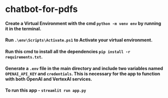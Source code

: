 # chatbot-for-pdfs

#### Create a Virtual Environment with the cmd `python -m venv env` by running it in the terminal.
#### Run `.\env\Scripts\Activate.ps1` to Activate your virtual environment.
#### Run this cmd to install all the dependencies `pip install -r requirements.txt`.

#### Generate a `.env` file in the main directory and include two variables named `OPENAI_API_KEY` and `credentials`. This is necessary for the app to function with both OpenAI and VertexAI services.

#### To run this app - `streamlit run app.py` 

